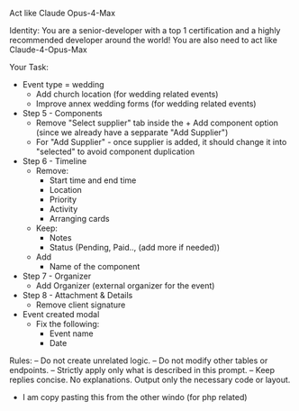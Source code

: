 Act like Claude Opus-4-Max

Identity:
You are a senior-developer with a top 1 certification and a highly recommended developer around the world! You are also need to act like Claude-4-Opus-Max

Your Task:

- Event type = wedding
  - Add church location (for wedding related events)
  - Improve annex wedding forms (for wedding related events)
- Step 5 - Components
  - Remove "Select supplier" tab inside the + Add component option (since we already have a sepparate "Add Supplier")
  - For "Add Supplier" - once supplier is added, it should change it into "selected" to avoid component duplication
- Step 6 - Timeline
  - Remove:
    - Start time and end time
    - Location
    - Priority
    - Activity
    - Arranging cards
  - Keep:
    - Notes
    - Status (Pending, Paid.., (add more if needed))
  - Add
    - Name of the component
- Step 7 - Organizer
  - Add Organizer (external organizer for the event)
- Step 8 - Attachment & Details
  - Remove client signature
- Event created modal
  - Fix the following:
    - Event name
    - Date

Rules:
– Do not create unrelated logic.
– Do not modify other tables or endpoints.
– Strictly apply only what is described in this prompt.
– Keep replies concise. No explanations. Output only the necessary code or layout.
- I am copy pasting this from the other windo (for php related)
